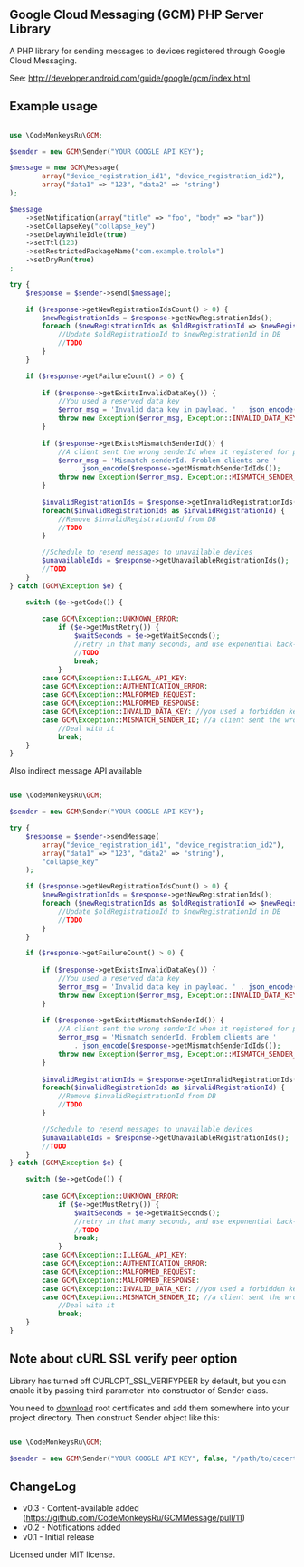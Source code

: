 Google Cloud Messaging (GCM) PHP Server Library
--------------------------------------------

A PHP library for sending messages to devices registered through Google Cloud Messaging.

See:
http://developer.android.com/guide/google/gcm/index.html

Example usage
-----------------------
```php

use \CodeMonkeysRu\GCM;

$sender = new GCM\Sender("YOUR GOOGLE API KEY");

$message = new GCM\Message(
        array("device_registration_id1", "device_registration_id2"),
        array("data1" => "123", "data2" => "string")
);

$message
    ->setNotification(array("title" => "foo", "body" => "bar"))
    ->setCollapseKey("collapse_key")
    ->setDelayWhileIdle(true)
    ->setTtl(123)
    ->setRestrictedPackageName("com.example.trololo")
    ->setDryRun(true)
;

try {
    $response = $sender->send($message);

    if ($response->getNewRegistrationIdsCount() > 0) {
        $newRegistrationIds = $response->getNewRegistrationIds();
        foreach ($newRegistrationIds as $oldRegistrationId => $newRegistrationId){
            //Update $oldRegistrationId to $newRegistrationId in DB
            //TODO
        }
    }

    if ($response->getFailureCount() > 0) {
    
        if ($response->getExistsInvalidDataKey()) {
            //You used a reserved data key
	        $error_msg = 'Invalid data key in payload. ' . json_encode($message->getNotification());
            throw new Exception($error_msg, Exception::INVALID_DATA_KEY);
        }
        
        if ($response->getExistsMismatchSenderId()) {
            //A client sent the wrong senderId when it registered for pushes
	        $error_msg = 'Mismatch senderId. Problem clients are '
                . json_encode($response->getMismatchSenderIdIds());
            throw new Exception($error_msg, Exception::MISMATCH_SENDER_ID);
        } 
    
        $invalidRegistrationIds = $response->getInvalidRegistrationIds();
        foreach($invalidRegistrationIds as $invalidRegistrationId) {
            //Remove $invalidRegistrationId from DB
            //TODO
        }

        //Schedule to resend messages to unavailable devices
        $unavailableIds = $response->getUnavailableRegistrationIds();
        //TODO
    }
} catch (GCM\Exception $e) {

    switch ($e->getCode()) {
        
        case GCM\Exception::UNKNOWN_ERROR:
            if ($e->getMustRetry()) {
                $waitSeconds = $e->getWaitSeconds();
                //retry in that many seconds, and use exponential back-off subsequently.
                //TODO
                break;
            }
        case GCM\Exception::ILLEGAL_API_KEY:
        case GCM\Exception::AUTHENTICATION_ERROR:
        case GCM\Exception::MALFORMED_REQUEST:	
        case GCM\Exception::MALFORMED_RESPONSE:
        case GCM\Exception::INVALID_DATA_KEY: //you used a forbidden key in the notification
        case GCM\Exception::MISMATCH_SENDER_ID; //a client sent the wrong senderId when it registered for pushes
            //Deal with it
            break;
    }
}

```

Also indirect message API available

```php

use \CodeMonkeysRu\GCM;

$sender = new GCM\Sender("YOUR GOOGLE API KEY");

try {
    $response = $sender->sendMessage(
        array("device_registration_id1", "device_registration_id2"),
        array("data1" => "123", "data2" => "string"),
        "collapse_key"
    );

    if ($response->getNewRegistrationIdsCount() > 0) {
        $newRegistrationIds = $response->getNewRegistrationIds();
        foreach ($newRegistrationIds as $oldRegistrationId => $newRegistrationId){
            //Update $oldRegistrationId to $newRegistrationId in DB
            //TODO
        }
    }

    if ($response->getFailureCount() > 0) {
    
        if ($response->getExistsInvalidDataKey()) {
            //You used a reserved data key
	        $error_msg = 'Invalid data key in payload. ' . json_encode($message->getNotification());
            throw new Exception($error_msg, Exception::INVALID_DATA_KEY);
        }
        
        if ($response->getExistsMismatchSenderId()) {
            //A client sent the wrong senderId when it registered for pushes
            $error_msg = 'Mismatch senderId. Problem clients are '
                . json_encode($response->getMismatchSenderIdIds());
            throw new Exception($error_msg, Exception::MISMATCH_SENDER_ID);
        } 
    
        $invalidRegistrationIds = $response->getInvalidRegistrationIds();
        foreach($invalidRegistrationIds as $invalidRegistrationId) {
            //Remove $invalidRegistrationId from DB
            //TODO
        }

        //Schedule to resend messages to unavailable devices
        $unavailableIds = $response->getUnavailableRegistrationIds();
        //TODO
    }
} catch (GCM\Exception $e) {

    switch ($e->getCode()) {
        
        case GCM\Exception::UNKNOWN_ERROR:
            if ($e->getMustRetry()) {
                $waitSeconds = $e->getWaitSeconds();
                //retry in that many seconds, and use exponential back-off subsequently.
                //TODO
                break;
            }
        case GCM\Exception::ILLEGAL_API_KEY:
        case GCM\Exception::AUTHENTICATION_ERROR:
        case GCM\Exception::MALFORMED_REQUEST:	
        case GCM\Exception::MALFORMED_RESPONSE:
        case GCM\Exception::INVALID_DATA_KEY: //you used a forbidden key in the notification
        case GCM\Exception::MISMATCH_SENDER_ID; //a client sent the wrong senderId when it registered for pushes
            //Deal with it
            break;
    }
}

```

Note about cURL SSL verify peer option
-----------------------
Library has turned off CURLOPT_SSL_VERIFYPEER by default, but you can enable it by passing third parameter into constructor of Sender class.

You need to [download](http://curl.haxx.se/docs/caextract.html) root certificates and add them somewhere into your project directory. Then construct Sender object like this:

```php

use \CodeMonkeysRu\GCM;

$sender = new GCM\Sender("YOUR GOOGLE API KEY", false, "/path/to/cacert.crt");

```


ChangeLog
----------------------
* v0.3 - Content-available added (https://github.com/CodeMonkeysRu/GCMMessage/pull/11)
* v0.2 - Notifications added
* v0.1 - Initial release

Licensed under MIT license.
